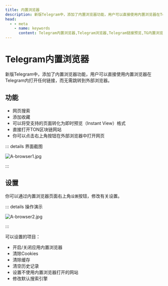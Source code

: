 ```yaml
---
title: 内置浏览器
description: 新版Telegram中，添加了内置浏览器功能，用户可以直接使用内置浏览器在Telegram内打开任何链接，而无需跳转到外部浏览器。访问TGwiki - Telegram知识库，了解更多Telegram使用技巧。
head:
  - - meta
    - name: keywords
      content: Telegram内置浏览器,Telegram浏览器,Telegram链接预览,TG内置浏览器,TG浏览器,TG链接预览,电报内置浏览器,电报浏览器,电报链接预览,Telegram功能,TGwiki,Telegram知识库
---
```


# Telegram内置浏览器

新版Telegram中，添加了内置浏览器功能，用户可以直接使用内置浏览器在Telegram内打开任何链接，而无需跳转到外部浏览器。

## 功能

- 网页搜索
- 添加收藏
- 可以将受支持的页面转化为即时预览（Instant View）格式
- 直接打开TON区块链网站
- 你可以点击右上角按钮在外部浏览器中打开网页

::: details 界面截图

![A-browser1.jpg](https://cdn.jsdelivr.net/gh/tgwiki/images/A/browser1.jpg)

:::

## 设置

你可以通过内置浏览器页面右上角`设置`按钮，修改有关设置。

::: details 操作演示

![A-browser2.jpg](https://cdn.jsdelivr.net/gh/tgwiki/images/A/browser2.jpg)

:::

可以设置的项目：

- 开启/关闭应用内置浏览器
- 清除Cookies
- 清除缓存
- 清空历史记录
- 设置不使用内置浏览器打开的网站
- 修改默认搜索引擎